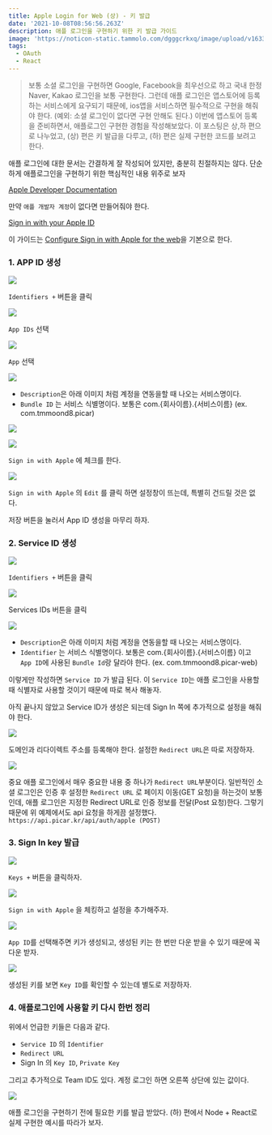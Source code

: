 ```yaml
---
title: Apple Login for Web (상) - 키 발급
date: '2021-10-08T08:56:56.263Z'
description: 애플 로그인을 구현하기 위한 키 발급 가이드
image: 'https://noticon-static.tammolo.com/dgggcrkxq/image/upload/v1633702737/tlog/cover/apple-og_mrjifu.jpg'
tags:
  - OAuth
  - React
---
```



> 보통 소셜 로그인을 구현하면 Google, Facebook을 최우선으로 하고 국내 한정 Naver, Kakao 로그인을 보통 구현한다. 그런데 애플 로그인은 앱스토어에 등록하는 서비스에게 요구되기 때문에, ios앱을 서비스하면 필수적으로 구현을 해줘야 한다. (예외: 소셜 로그인이 없다면 구현 안해도 된다.)
 이번에 앱스토어 등록을 준비하면서, 애플로그인 구현한 경험을 작성해보았다. 이 포스팅은 상,하 편으로 나누었고, (상) 편은 키 발급을 다루고, (하) 편은 실제 구현한 코드를 보려고 한다.
> 

애플 로그인에 대한 문서는 간결하게 잘 작성되어 있지만, 충분히 친절하지는 않다. 단순하게 애플로그인을 구현하기 위한 핵심적인 내용 위주로 보자

[Apple Developer Documentation](https://developer.apple.com/documentation/sign_in_with_apple/sign_in_with_apple_js)


만약 `애플 개발자 계정`이 없다면 만들어줘야 한다.

[Sign in with your Apple ID](https://developer.apple.com/account/)

이 가이드는 [Configure Sign in with Apple for the web](https://help.apple.com/developer-account/#/dev1c0e25352)을 기본으로 한다.

### 1. APP ID 생성

![](https://noticon-static.tammolo.com/dgggcrkxq/image/upload/v1633702945/tlog/p8gvhvv9ljchys0qf7ga.png)

`Identifiers +` 버튼을 클릭

![](https://noticon-static.tammolo.com/dgggcrkxq/image/upload/v1633702946/tlog/boreit4ik1l2yopq0ibu.png)

`App IDs` 선택

![](https://noticon-static.tammolo.com/dgggcrkxq/image/upload/v1633702946/tlog/bjah4g6dbs8s5matvugu.png)

`App` 선택

![](https://noticon-static.tammolo.com/dgggcrkxq/image/upload/v1633702947/tlog/uf0gdt80ex9owmcpzamn.png)

- `Description`은 아래 이미지 처럼 계정을 연동을할 때 나오는 서비스명이다.
- `Bundle ID` 는 서비스 식별명이다. 보통은 com.{회사이름}.{서비스이름} (ex. com.tmmoond8.picar)

![](https://noticon-static.tammolo.com/dgggcrkxq/image/upload/v1633702945/tlog/szjf2ohez9imiadhant6.png)

![](https://noticon-static.tammolo.com/dgggcrkxq/image/upload/v1633702946/tlog/qavuolvetg7qdbcx1kbx.png)

`Sign in with Apple` 에 체크를 한다.

![](https://noticon-static.tammolo.com/dgggcrkxq/image/upload/v1633702946/tlog/rm4u08qugn826xsjh3pk.png)

`Sign in with Apple` 의 `Edit` 를 클릭 하면 설정창이 뜨는데, 특별히 건드릴 것은 없다.

저장 버튼을 눌러서 App ID 생성을 마무리 하자.

### 2. Service ID 생성

![](https://noticon-static.tammolo.com/dgggcrkxq/image/upload/v1633702945/tlog/p8gvhvv9ljchys0qf7ga.png)

`Identifiers +` 버튼을 클릭

![](https://noticon-static.tammolo.com/dgggcrkxq/image/upload/v1633702946/tlog/ug88jq0qqokddsujrroq.png)

Services IDs 버튼을 클릭

![](https://noticon-static.tammolo.com/dgggcrkxq/image/upload/v1633702947/tlog/zig2uv7lghfgsa6cfuww.png)

- `Description`은 아래 이미지 처럼 계정을 연동을할 때 나오는 서비스명이다.
- `Identifier` 는 서비스 식별명이다. 보통은 com.{회사이름}.{서비스이름} 이고  `App ID`에 사용된 `Bundle Id`랑 달라야 한다. (ex. com.tmmoond8.picar-web)

이렇게만 작성하면 `Service ID` 가 발급 된다. 이 `Service ID`는 애플 로그인을 사용할 때 식별자로 사용할 것이기 때문에 따로 복사 해놓자.

 아직 끝나지 않았고 Service ID가 생성은 되는데 Sign In 쪽에 추가적으로 설정을 해줘야 한다.

![](https://noticon-static.tammolo.com/dgggcrkxq/image/upload/v1633702948/tlog/pwnwso0yae1jsxvev1ps.png)

도메인과 리다이렉트 주소를 등록해야 한다. 설정한 `Redirect URL`은 따로 저장하자.

![](https://noticon-static.tammolo.com/dgggcrkxq/image/upload/v1633702948/tlog/pdb7zxnm8iqnl2bevmly.png)

중요
애플 로그인에서 매우 중요한 내용 중 하나가 `Redirect URL`부분이다. 일반적인 소셜 로그인은 인증 후 설정한 `Redirect URL` 로 페이지 이동(GET 요청)을 하는것이 보통인데, 애플 로그인은 지정한 Redirect URL로 인증 정보를 전달(Post  요청)한다. 그렇기 때문에 위 예제에서도 api 요청을 하게끔 설정했다. `https://api.picar.kr/api/auth/apple (POST)` 

### 3. Sign In key 발급

![](https://noticon-static.tammolo.com/dgggcrkxq/image/upload/v1633702948/tlog/yuco05vc041fmbx1d69u.png)

`Keys +` 버튼을 클릭하자.

![](https://noticon-static.tammolo.com/dgggcrkxq/image/upload/v1633702948/tlog/z1udzcq7lo2cvajwhsuc.png)

`Sign in with Apple` 을 체킹하고 설정을 추가해주자.

![](https://noticon-static.tammolo.com/dgggcrkxq/image/upload/v1633702948/tlog/puynxmu7p3blkogmo4hd.png)

`App ID`를 선택해주면 키가 생성되고, 생성된 키는 한 번만 다운 받을 수 있기 때문에 꼭 다운 받자.

![](https://noticon-static.tammolo.com/dgggcrkxq/image/upload/v1633702949/tlog/qyb5togactfyuqfaytdp.png)

생성된 키를 보면 `Key ID`를 확인할 수 있는데 별도로 저장하자.

### 4. 애플로그인에 사용할 키 다시 한번 정리

위에서 언급한 키들은 다음과 같다.

- `Service ID` 의 `Identifier`
- `Redirect URL`
- Sign In 의 `Key ID`, `Private Key`

그리고 추가적으로 Team ID도 있다. 계정 로그인 하면 오른쪽 상단에 있는 값이다.

![](https://noticon-static.tammolo.com/dgggcrkxq/image/upload/v1633702949/tlog/xdim6irtsimf4wxuba7e.png)

애플 로그인을 구현하기 전에 필요한 키를 발급 받았다. (하) 편에서 Node + React로 실제 구현한 예시를 따라가 보자.